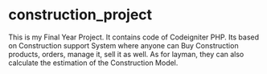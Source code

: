 # construction_project
This is my Final Year Project. It contains code of Codeigniter PHP. Its based on Construction support System where anyone can Buy Construction products, orders, manage it, sell it as well. As for layman, they can also calculate the estimation of the Construction Model.
